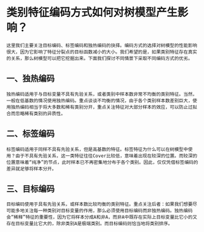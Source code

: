 # 类别特征编码方式如何对树模型产生影响？
    这里我们主要关注目标编码、标签编码和独热编码的抉择。编码方式的选择对树模型的性能影响很大，因为它影响了特征分裂点的目标函数减小的大小。我们希望的是，如果类别特征存在真实的关系，那么树模型可以把它挖掘出来。下面我们探讨不同情景下采取不同编码方式的优劣。

## 一、独热编码

    独热编码适用于与目标变量不具有先验关系，或者类别中样本数非常不均衡的类别特征。当然，一般在低基数的情况使用独热编码。重点谈谈不均衡的情况，由于各个类别样本数差别巨大，使用独热编码相当于将大多数和稀有类别分开，重点关注特征对大部分样本的效应，可以防止过拟合而忽略稀有类别的异质性。

## 二、标签编码

    标签编码适用于同样不具有先验关系，但是高基数的特征。标签特征为什么可以在树模型中使用？由于不具有先验关系，这一类特征往往Cover比较低，意味着出现在较深的位置。而较深的位置意味着“纯净”的节点，此时样本已不再密集地分布于各个类别。因此，仅仅凭借标签编码的差异就足够将样本分开。

## 三、目标编码

    目标编码使用于具有先验关系，或样本数比较均衡的类别特征。重点关注后者：如果我们想要尽可能多地关注每一种类别对目标变量的作用，那么必须使用目标编码而非独热编码。独热编码会“稀释”特征的重要性，因为它将样本分成A和非A，而非A中既存在实际上目标变量比它小的又存在目标变量比它大的，除非类别A是极端类别。而目标编码则恰当地将类别排序。
